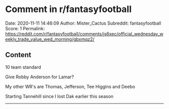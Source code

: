 # Comment in r/fantasyfootball

Date: 2020-11-11 14:46:09
Author: Mister_Cactus
Subreddit: fantasyfootball
Score: 1
Permalink: https://reddit.com/r/fantasyfootball/comments/js6xec/official_wednesday_weekly_trade_value_wed_morning/gbxmqz2/

## Content

10 team standard

Give Robby Anderson for Lamar?

My other WR's are Thomas, Jefferson, Tee Higgins and Deebo

Starting Tannehill since I lost Dak earlier this season

---
